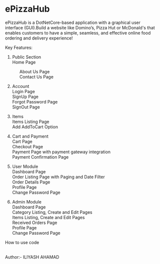 # ePizzaHub
ePizzaHub is a DotNetCore-based application with a graphical user interface (GUI).Build a website like Domino’s, Pizza Hut or McDonald's that enables customers to have a
simple, seamless, and effective online food ordering and delivery experience!
<br>

Key Features:
1. Public Section<br>
Home Page<br><ul>
About Us Page<br>
Contact Us Page<br></ul>
2. Account<br>
Login Page<br>
SignUp Page<br>
Forgot Password Page<br>
SignOut Page<br>
3. Items<br>
Items Listing Page<br>
Add AddToCart Option<br>

4. Cart and Payment<br>
Cart Page<br>
Checkout Page<br>
Payment Page with payment gateway integration<br>
Payment Confirmation Page<br>

5. User Module<br>
Dashboard Page<br>
Order Listing Page with Paging and Date Filter<br>
Order Details Page <br>
Profile Page <br>
Change Password Page <br>

6. Admin Module <br>
Dashboard Page <br>
Category Listing, Create and Edit Pages <br>
Items Listing, Create and Edit Pages <br>
Received Orders Page <br>
Profile Page <br>
Change Password Page <br>

How to use code

<br>
Author:- ILIYASH AHAMAD
